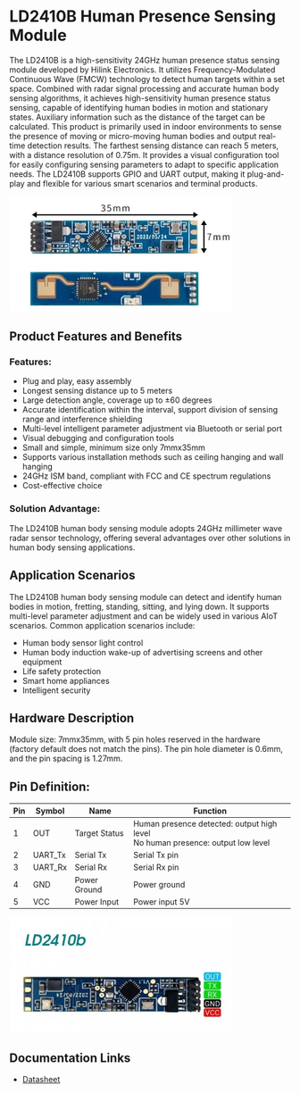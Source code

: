 # LD2410B Human Presence Sensing Module

The LD2410B is a high-sensitivity 24GHz human presence status sensing module developed by Hilink Electronics. It utilizes Frequency-Modulated Continuous Wave (FMCW) technology to detect human targets within a set space. Combined with radar signal processing and accurate human body sensing algorithms, it achieves high-sensitivity human presence status sensing, capable of identifying human bodies in motion and stationary states. Auxiliary information such as the distance of the target can be calculated. This product is primarily used in indoor environments to sense the presence of moving or micro-moving human bodies and output real-time detection results. The farthest sensing distance can reach 5 meters, with a distance resolution of 0.75m. It provides a visual configuration tool for easily configuring sensing parameters to adapt to specific application needs. The LD2410B supports GPIO and UART output, making it plug-and-play and flexible for various smart scenarios and terminal products.

[<img src="pictures/LD2410b.jpg" width="400" alt="LD2410b"/>](pictures/LD2410b.jpg)

## Product Features and Benefits

### Features:
- Plug and play, easy assembly
- Longest sensing distance up to 5 meters
- Large detection angle, coverage up to ±60 degrees
- Accurate identification within the interval, support division of sensing range and interference shielding
- Multi-level intelligent parameter adjustment via Bluetooth or serial port
- Visual debugging and configuration tools
- Small and simple, minimum size only 7mmx35mm
- Supports various installation methods such as ceiling hanging and wall hanging
- 24GHz ISM band, compliant with FCC and CE spectrum regulations
- Cost-effective choice

### Solution Advantage:
The LD2410B human body sensing module adopts 24GHz millimeter wave radar sensor technology, offering several advantages over other solutions in human body sensing applications.

## Application Scenarios

The LD2410B human body sensing module can detect and identify human bodies in motion, fretting, standing, sitting, and lying down. It supports multi-level parameter adjustment and can be widely used in various AIoT scenarios. Common application scenarios include:

- Human body sensor light control
- Human body induction wake-up of advertising screens and other equipment
- Life safety protection
- Smart home appliances
- Intelligent security

## Hardware Description

Module size: 7mmx35mm, with 5 pin holes reserved in the hardware (factory default does not match the pins).
The pin hole diameter is 0.6mm, and the pin spacing is 1.27mm.

## Pin Definition:

| Pin | Symbol | Name          | Function                                      |
| --- | ------ | ------------- | --------------------------------------------- |
| 1   | OUT    | Target Status | Human presence detected: output high level<br>No human presence: output low level |
| 2   | UART_Tx| Serial Tx     | Serial Tx pin                                 |
| 3   | UART_Rx| Serial Rx     | Serial Rx pin                                 |
| 4   | GND    | Power Ground  | Power ground                                  |
| 5   | VCC    | Power Input   | Power input 5V                                |

[<img src="schemas/LD2410b-pinout.jpg" width="400" alt="LD2410b Pinout"/>](schemas/LD2410b-pinout.jpg)

## Documentation Links

- [Datasheet](pdf/HLK-LD2410B-V1.04.pdf)
